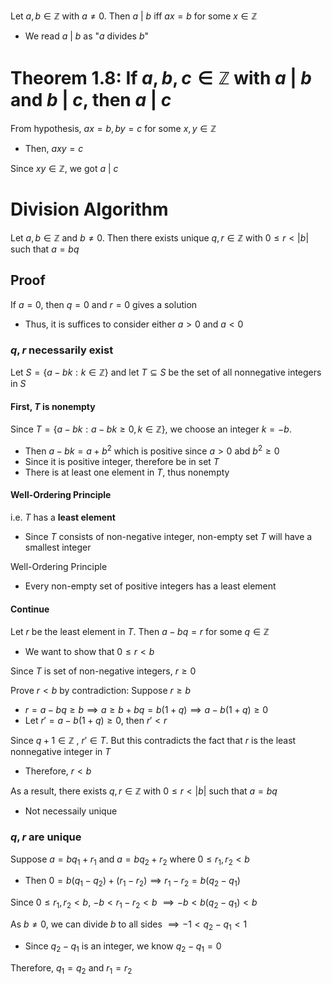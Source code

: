Let $a,b\in\mathbb{Z}$ with $a\neq 0$. Then $a\text{ | }b$ iff $ax=b$ for some $x\in\mathbb{Z}$
- We read $a\text{ | }b$ as "$a$ divides $b$"

# Theorem 1.8: If $a,b,c\in\mathbb{Z}$ with $a\text{ | }b$ and $b\text{ | }c$, then $a\text{ | }c$
From hypothesis, $ax=b, by=c$ for some $x,y\in\mathbb{Z}$
- Then, $axy=c$

Since $xy\in\mathbb{Z}$, we got $a\text{ | }c$

# Division Algorithm
Let $a,b\in\mathbb{Z}$ and $b\neq 0$. Then there exists unique $q,r\in\mathbb{Z}$ with $0\leq r<|b|$ such that $a=bq$

## Proof
If $a=0$, then $q=0$ and $r=0$ gives a solution
- Thus, it is suffices to consider either $a>0$ and $a<0$

### $q,r$ necessarily exist
Let $S=\{a-bk : k\in\mathbb{Z}\}$ and let $T\subseteq S$ be the set of all nonnegative integers in $S$

#### First, $T$ is **nonempty**
Since $T=\{a-bk: a-bk\geq 0, k\in\mathbb{Z}\}$, we choose an integer $k=-b$.
- Then $a-bk=a+b^{2}$ which is positive since $a>0$ abd $b^{2}\geq 0$
- Since it is positive integer, therefore be in set $T$
- There is at least one element in $T$, thus nonempty

#### Well-Ordering Principle
i.e. $T$ has a **least element**
- Since $T$ consists of non-negative integer, non-empty set $T$ will have a smallest integer

Well-Ordering Principle
- Every non-empty set of positive integers has a least element

#### Continue
Let $r$ be the least element in $T$. Then $a-bq=r$ for some $q\in\mathbb{Z}$
- We want to show that $0\leq r<b$

Since $T$ is set of non-negative integers, $r\geq 0$

Prove $r<b$ by contradiction: Suppose $r\geq b$
- $r=a-bq\geq b\implies a\geq b+bq=b(1+q)\implies a-b(1+q)\geq 0$
- Let $r'=a-b(1+q)\geq 0$, then $r'<r$

Since $q+1\in\mathbb{Z}$ , $r'\in T$. But this contradicts the fact that $r$ is the least nonnegative integer in $T$
- Therefore, $r<b$

As a result, there exists $q,r\in\mathbb{Z}$ with $0\leq r<|b|$ such that $a=bq$
- Not necessaily unique

### $q,r$ are unique
Suppose $a=bq_{1}+r_{1}$ and $a=bq_{2}+r_{2}$ where $0\leq r_{1},r_{2}<b$
- Then $0=b(q_{1}-q_{2})+(r_{1}-r_{2})\implies r_{1}-r_{2}=b(q_{2}-q_{1})$

Since $0\leq r_{1},r_{2}<b$, $-b< r_{1}-r_{2}<b$
 $\implies -b<b(q_{2}-q_{1})<b$

As $b\neq 0$, we can divide $b$ to all sides $\implies -1<q_{2}-q_{1}<1$
 - Since $q_{2}-q_{1}$ is an integer, we know $q_{2}-q_{1}=0$

Therefore, $q_{1}=q_{2}$ and $r_{1}=r_{2}$

